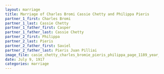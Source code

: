 ```yaml
---
layout: marriage
title: Marriage of Charles Bromi Cassie Chetty and Philippa Pieris
partner_1_first: Charles Bromi
partner_1_last: Cassie Chetty
partner_1_father_first: Casper
partner_1_father_last: Cassie Chetty
partner_2_first: Philippa
partner_2_last: Pieris
partner_2_father_first: Saviel
partner_2_father_last: Pieris Juan Pilliai
image_file: casie_chetty_charles_bromie_pieris_philippa_page_1189_year_1917
date: July 9, 1917
categories: marriage
---
```


